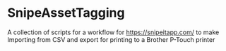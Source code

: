 # SnipeAssetTagging
A collection of scripts for a workflow for https://snipeitapp.com/ to make Importing from CSV and export for printing to a Brother P-Touch printer
